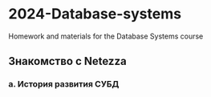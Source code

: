 # 2024-Database-systems
Homework and materials for the Database Systems course

## Знакомство с Netezza

### a. История развития СУБД